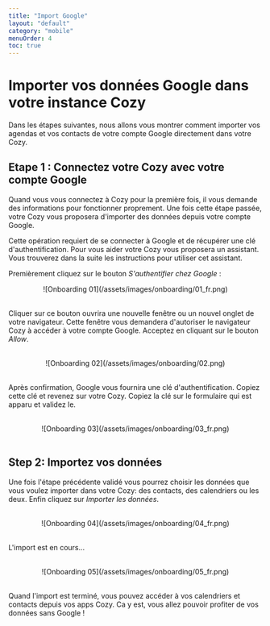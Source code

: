 ```yaml
---
title: "Import Google"
layout: "default"
category: "mobile"
menuOrder: 4
toc: true
---
```



# Importer vos données Google dans votre instance Cozy

Dans les étapes suivantes, nous allons vous montrer comment importer vos
agendas et vos contacts de votre compte Google directement dans votre Cozy.


## Etape 1 : Connectez votre Cozy avec votre compte Google

Quand vous vous connectez à Cozy pour la première fois, il vous demande
des informations pour fonctionner proprement. Une fois cette étape passée,
votre Cozy vous proposera d'importer des données depuis votre compte Google.

Cette opération requiert de se connecter à Google et de récupérer une clé
d'authentification. Pour vous aider votre Cozy vous proposera un assistant.
Vous trouverez dans la suite les instructions pour utiliser cet assistant.

Premièrement cliquez sur le bouton *S'authentifier chez Google* :

<div style="text-align: center">
![Onboarding 01](/assets/images/onboarding/01_fr.png)
</div>
<br />

Cliquer sur ce bouton ouvrira une nouvelle fenêtre ou un nouvel onglet de votre
navigateur. Cette fenêtre vous demandera d'autoriser le navigateur Cozy à
accéder à votre compte Google. Acceptez en cliquant sur le bouton *Allow*.
<br />
<div style="text-align: center">
<br />
![Onboarding 02](/assets/images/onboarding/02.png)
</div>
<br />

Après confirmation, Google vous fournira une clé d'authentification. Copiez
cette clé et revenez sur votre Cozy. Copiez la clé sur le formulaire qui 
est apparu et validez le.

<br />
<div style="text-align: center">
![Onboarding 03](/assets/images/onboarding/03_fr.png)
</div>
<br />

## Step 2: Importez vos données

Une fois l'étape précédente validé vous pourrez choisir les données que
vous voulez importer dans votre Cozy: des contacts, des
calendriers ou les deux. Enfin cliquez sur *Importer les données*.

<br />
<div style="text-align: center">
![Onboarding 04](/assets/images/onboarding/04_fr.png)
</div>
<br />

L'import est en cours...

<br />
<div style="text-align: center">
![Onboarding 05](/assets/images/onboarding/05_fr.png)
</div>
<br />

Quand l'import est terminé, vous pouvez accéder à vos calendriers et contacts
depuis vos apps Cozy. Ca y est, vous allez pouvoir profiter de vos données
sans Google !


